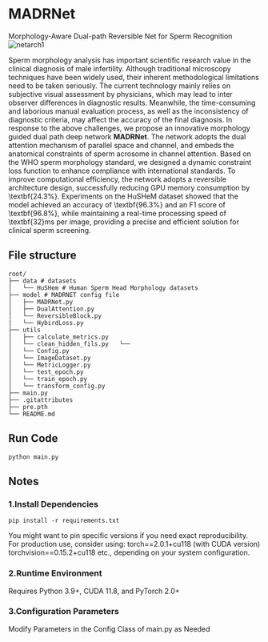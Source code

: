 # MADRNet
Morphology-Aware Dual-path Reversible Net for Sperm Recognition
![netarch1](https://github.com/user-attachments/assets/a3ce0d8f-4e40-486e-9ab3-a0b5a048ba7a)

Sperm morphology analysis has important scientific research value in the clinical diagnosis of male infertility. Although traditional microscopy techniques have been widely used, their inherent methodological limitations need to be taken seriously. The current technology mainly relies on subjective visual assessment by physicians, which may lead to inter observer differences in diagnostic results. Meanwhile, the time-consuming and laborious manual evaluation process, as well as the inconsistency of diagnostic criteria, may affect the accuracy of the final diagnosis. In response to the above challenges, we propose an innovative morphology guided dual path deep network **MADRNet**. The network adopts the dual attention mechanism of parallel space and channel, and embeds the anatomical constraints of sperm acrosome in channel attention. Based on the WHO sperm morphology standard, we designed a dynamic constraint loss function to enhance compliance with international standards. To improve computational efficiency, the network adopts a reversible architecture design, successfully reducing GPU memory consumption by \textbf{24.3\%}. Experiments on the HuSHeM dataset showed that the model achieved an accuracy of \textbf{96.3\%} and an F1 score of \textbf{96.8\%}, while maintaining a real-time processing speed of \textbf{32}ms per image, providing a precise and efficient solution for clinical sperm screening.

## File structure

```
root/
├── data # datasets
│   └── HuSHem # Human Sperm Head Morphology datasets
├── model # MADRNET config file
│   ├── MADRNet.py
│   ├── DualAttention.py
│   └── ReversibleBlock.py
|   └── HybirdLoss.py
├── utils 
│   ├── calculate_metrics.py
│   └── clean_hidden_fils.py   └── 
│   └── Config.py
│   └── ImageDataset.py
│   └── MetricLogger.py
│   └── test_epoch.py
│   └── train_epoch.py
│   └── transform_config.py
├── main.py
├── .gitattributes
├── pre.pth
└── README.md
```

## Run Code

```
python main.py
```

## Notes
### 1.Install Dependencies
```
pip install -r requirements.txt
```

You might want to pin specific versions if you need exact reproducibility. For production use, consider using:
torch==2.0.1+cu118 (with CUDA version)
torchvision==0.15.2+cu118
etc., depending on your system configuration.
### 2.Runtime Environment
Requires Python 3.9+, CUDA 11.8, and PyTorch 2.0+
### 3.Configuration Parameters
Modify Parameters in the Config Class of main.py as Needed